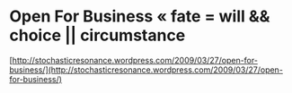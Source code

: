 <!--
id: 90704665
link: http://tumblr.atmos.org/post/90704665/open-for-business-fate-will-choice
slug: open-for-business-fate-will-choice
date: Sat Mar 28 2009 12:18:20 GMT-0700 (PDT)
publish: 2009-03-028
tags: 
title: Open For Business « fate = will && choice || circumstance
-->


Open For Business « fate = will && choice || circumstance
=========================================================

[http://stochasticresonance.wordpress.com/2009/03/27/open-for-business/](http://stochasticresonance.wordpress.com/2009/03/27/open-for-business/)

